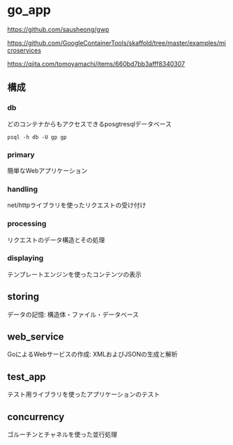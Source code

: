 # go_app

https://github.com/sausheong/gwp

https://github.com/GoogleContainerTools/skaffold/tree/master/examples/microservices

https://qiita.com/tomoyamachi/items/660bd7bb3afff8340307

## 構成

### db

どのコンテナからもアクセスできるposgtresqlデータベース

```
psql -h db -U gp gp
```

### primary

簡単なWebアプリケーション

### handling

net/httpライブラリを使ったリクエストの受け付け

### processing

リクエストのデータ構造とその処理

### displaying

テンプレートエンジンを使ったコンテンツの表示

## storing

データの記憶: 構造体・ファイル・データベース

## web_service

GoによるWebサービスの作成: XMLおよびJSONの生成と解析

## test_app

テスト用ライブラリを使ったアプリケーションのテスト

## concurrency

ゴルーチンとチャネルを使った並行処理
